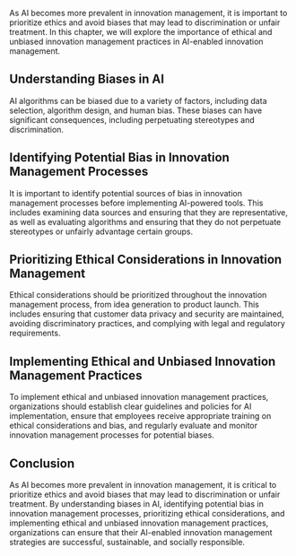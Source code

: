 
As AI becomes more prevalent in innovation management, it is important to prioritize ethics and avoid biases that may lead to discrimination or unfair treatment. In this chapter, we will explore the importance of ethical and unbiased innovation management practices in AI-enabled innovation management.

Understanding Biases in AI
--------------------------

AI algorithms can be biased due to a variety of factors, including data selection, algorithm design, and human bias. These biases can have significant consequences, including perpetuating stereotypes and discrimination.

Identifying Potential Bias in Innovation Management Processes
-------------------------------------------------------------

It is important to identify potential sources of bias in innovation management processes before implementing AI-powered tools. This includes examining data sources and ensuring that they are representative, as well as evaluating algorithms and ensuring that they do not perpetuate stereotypes or unfairly advantage certain groups.

Prioritizing Ethical Considerations in Innovation Management
------------------------------------------------------------

Ethical considerations should be prioritized throughout the innovation management process, from idea generation to product launch. This includes ensuring that customer data privacy and security are maintained, avoiding discriminatory practices, and complying with legal and regulatory requirements.

Implementing Ethical and Unbiased Innovation Management Practices
-----------------------------------------------------------------

To implement ethical and unbiased innovation management practices, organizations should establish clear guidelines and policies for AI implementation, ensure that employees receive appropriate training on ethical considerations and bias, and regularly evaluate and monitor innovation management processes for potential biases.

Conclusion
----------

As AI becomes more prevalent in innovation management, it is critical to prioritize ethics and avoid biases that may lead to discrimination or unfair treatment. By understanding biases in AI, identifying potential bias in innovation management processes, prioritizing ethical considerations, and implementing ethical and unbiased innovation management practices, organizations can ensure that their AI-enabled innovation management strategies are successful, sustainable, and socially responsible.
